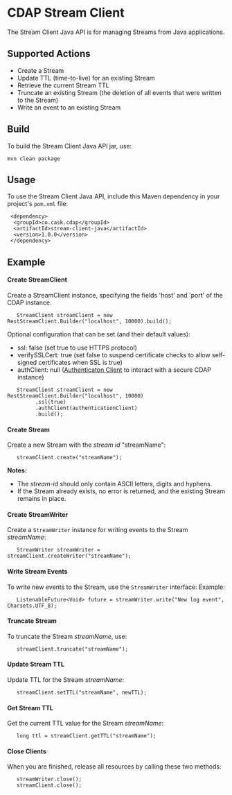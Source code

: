 # CDAP Stream Client
The Stream Client Java API is for managing Streams from Java applications.

## Supported Actions
 - Create a Stream
 - Update TTL (time-to-live) for an existing Stream
 - Retrieve the current Stream TTL
 - Truncate an existing Stream (the deletion of all events that were written to the Stream)
 - Write an event to an existing Stream

## Build
To build the Stream Client Java API jar, use:
```
mvn clean package
```

## Usage
To use the Stream Client Java API, include this Maven dependency in your project's ```pom.xml``` file:
```
 <dependency>
  <groupId>co.cask.cdap</groupId>
  <artifactId>stream-client-java</artifactId>
  <version>1.0.0</version>
 </dependency>
```
 
## Example
#### Create StreamClient
Create a StreamClient instance, specifying the fields 'host' and 'port' of the CDAP instance.
```
   StreamClient streamClient = new RestStreamClient.Builder("localhost", 10000).build();
```

Optional configuration that can be set (and their default values):
 - ssl: false (set true to use HTTPS protocol)
 - verifySSLCert: true (set false to suspend certificate checks to allow self-signed certificates when SSL is true)
 - authClient: null ([Authenticaton Client](https://github.com/caskdata/cdap-clients/tree/develop/cdap-authentication-clients/java)
 to interact with a secure CDAP instance)
```
   StreamClient streamClient = new RestStreamClient.Builder("localhost", 10000)
         .ssl(true)
         .authClient(authenticationClient)
         .build();
```
 
#### Create Stream
Create a new Stream with the *stream id* "streamName":
```
   streamClient.create("streamName");
```
**Notes:**
 - The *stream-id* should only contain ASCII letters, digits and hyphens.
 - If the Stream already exists, no error is returned, and the existing Stream remains in place.
     
#### Create StreamWriter
Create a ```StreamWriter``` instance for writing events to the Stream *streamName*:
```
   StreamWriter streamWriter = streamClient.createWriter("streamName");
```

#### Write Stream Events
To write new events to the Stream, use the ```StreamWriter``` interface:
Example:
```
   ListenableFuture<Void> future = streamWriter.write("New log event", Charsets.UTF_8);
```

#### Truncate Stream
To truncate the Stream *streamName*, use:
```
   streamClient.truncate("streamName");
```

#### Update Stream TTL
Update TTL for the Stream *streamName*:
```
   streamClient.setTTL("streamName", newTTL);
```

#### Get Stream TTL
Get the current TTL value for the Stream *streamName*:
```
   long ttl = streamClient.getTTL("streamName");
```

#### Close Clients
When you are finished, release all resources by calling these two methods:
```
   streamWriter.close();
   streamClient.close();  
```
